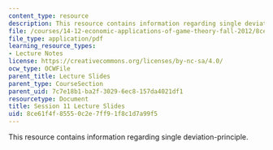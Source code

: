 ```yaml
---
content_type: resource
description: This resource contains information regarding single deviation-principle.
file: /courses/14-12-economic-applications-of-game-theory-fall-2012/8ce61f4f85550c2e7ff91f8c1d7a99f5_MIT14_12F12_slides11.pdf
file_type: application/pdf
learning_resource_types:
- Lecture Notes
license: https://creativecommons.org/licenses/by-nc-sa/4.0/
ocw_type: OCWFile
parent_title: Lecture Slides
parent_type: CourseSection
parent_uid: 7c7e18b1-ba2f-3029-6ec8-157da4021df1
resourcetype: Document
title: Session 11 Lecture Slides
uid: 8ce61f4f-8555-0c2e-7ff9-1f8c1d7a99f5
---
```

This resource contains information regarding single deviation-principle.